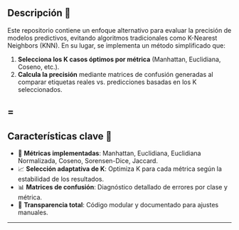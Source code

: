 

## Descripción 📄
Este repositorio contiene un enfoque alternativo para evaluar la precisión de modelos predictivos, evitando algoritmos tradicionales como K-Nearest Neighbors (KNN). En su lugar, se implementa un método simplificado que:
1. **Selecciona los K casos óptimos por métrica** (Manhattan, Euclidiana, Coseno, etc.).
2. **Calcula la precisión** mediante matrices de confusión generadas al comparar etiquetas reales vs. predicciones basadas en los K seleccionados.

=
---

## Características clave 🔑
- 🎯 **Métricas implementadas**: Manhattan, Euclidiana, Euclidiana Normalizada, Coseno, Sorensen-Dice, Jaccard.
- 📈 **Selección adaptativa de K**: Optimiza K para cada métrica según la estabilidad de los resultados.
- 📊 **Matrices de confusión**: Diagnóstico detallado de errores por clase y métrica.
- 🧩 **Transparencia total**: Código modular y documentado para ajustes manuales.

---

